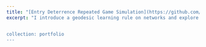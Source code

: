 ```yaml
---
title: "[Entry Deterrence Repeated Game Simulation](https://github.com/gevorgii/game-theory)"
excerpt: "I introduce a geodesic learning rule on networks and explore information propagation speed and effect on establishing reputation effect, market entry and maximum achievable payoff. 1<br/> <img src='/images/thesfig5.png'>


collection: portfolio
---
```



